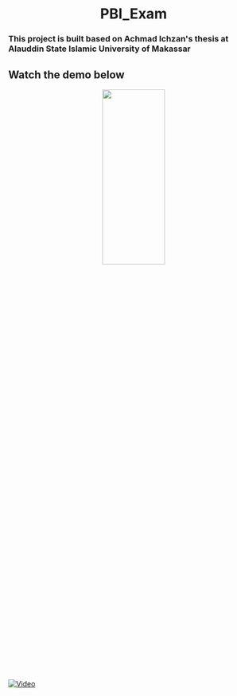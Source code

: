 <h1 align="center">
    PBI_Exam
</h1>

### This project is built based on Achmad Ichzan's thesis at Alauddin State Islamic University of Makassar

## Watch the demo below

<p align="center">
    <img src="https://github.com/achmadichzan/PBI_Exam/assets/122871669/1d5c2c4b-a241-4c19-803a-bf0080c3c956" width="50%" height="30%">
</p>

[![Video](https://img.youtube.com/vi/_AO23gY6mXs/maxresdefault.jpg)](https://www.youtube.com/watch?v=_AO23gY6mXs)
